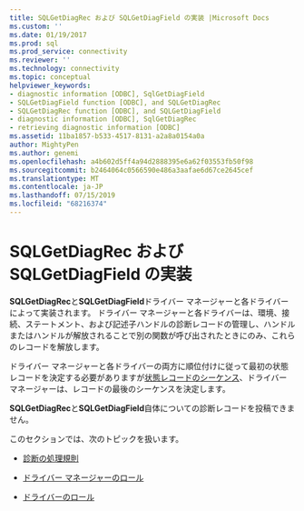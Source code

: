 ```yaml
---
title: SQLGetDiagRec および SQLGetDiagField の実装 |Microsoft Docs
ms.custom: ''
ms.date: 01/19/2017
ms.prod: sql
ms.prod_service: connectivity
ms.reviewer: ''
ms.technology: connectivity
ms.topic: conceptual
helpviewer_keywords:
- diagnostic information [ODBC], SqlGetDiagField
- SQLGetDiagField function [ODBC], and SQLGetDiagRec
- SQLGetDiagRec function [ODBC], and SQLGetDiagField
- diagnostic information [ODBC], SqlGetDiagRec
- retrieving diagnostic information [ODBC]
ms.assetid: 11ba1857-b533-4517-8131-a2a8a0154a0a
author: MightyPen
ms.author: genemi
ms.openlocfilehash: a4b602d5ff4a94d2888395e6a62f03553fb50f98
ms.sourcegitcommit: b2464064c0566590e486a3aafae6d67ce2645cef
ms.translationtype: MT
ms.contentlocale: ja-JP
ms.lasthandoff: 07/15/2019
ms.locfileid: "68216374"
---
```

# <a name="implementing-sqlgetdiagrec-and-sqlgetdiagfield"></a>SQLGetDiagRec および SQLGetDiagField の実装
**SQLGetDiagRec**と**SQLGetDiagField**ドライバー マネージャーと各ドライバーによって実装されます。 ドライバー マネージャーと各ドライバーは、環境、接続、ステートメント、および記述子ハンドルの診断レコードの管理し、ハンドルまたはハンドルが解放されることで別の関数が呼び出されたときにのみ、これらのレコードを解放します。  
  
 ドライバー マネージャーと各ドライバーの両方に順位付けに従って最初の状態レコードを決定する必要がありますが[状態レコードのシーケンス](../../../odbc/reference/develop-app/sequence-of-status-records.md)、ドライバー マネージャーは、レコードの最後のシーケンスを決定します。  
  
 **SQLGetDiagRec**と**SQLGetDiagField**自体についての診断レコードを投稿できません。  
  
 このセクションでは、次のトピックを扱います。  
  
-   [診断の処理規則](../../../odbc/reference/develop-app/diagnostic-handling-rules.md)  
  
-   [ドライバー マネージャーのロール](../../../odbc/reference/develop-app/role-of-the-driver-manager.md)  
  
-   [ドライバーのロール](../../../odbc/reference/develop-app/role-of-the-driver.md)
